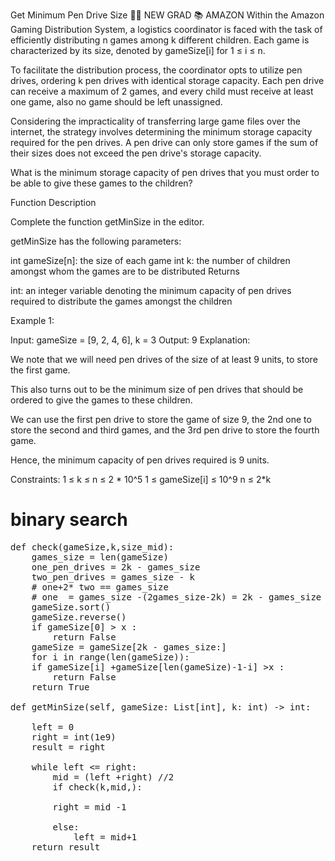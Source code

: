 Get Minimum Pen Drive Size
👩‍🎓 NEW GRAD
📚 AMAZON
Within the Amazon Gaming Distribution System, a logistics coordinator is faced with the task of efficiently distributing n games among k different children. Each game is characterized by its size, denoted by gameSize[i] for 1 ≤ i ≤ n.

To facilitate the distribution process, the coordinator opts to utilize pen drives, ordering k pen drives with identical storage capacity. Each pen drive can receive a maximum of 2 games, and every child must receive at least one game, also no game should be left unassigned.

Considering the impracticality of transferring large game files over the internet, the strategy involves determining the minimum storage capacity required for the pen drives. A pen drive can only store games if the sum of their sizes does not exceed the pen drive's storage capacity.

What is the minimum storage capacity of pen drives that you must order to be able to give these games to the children?

Function Description

Complete the function getMinSize in the editor.

getMinSize has the following parameters:

int gameSize[n]: the size of each game
int k: the number of children amongst whom the games are to be distributed
Returns

int: an integer variable denoting the minimum capacity of pen drives required to distribute the games amongst the children

Example 1:

Input:  gameSize = [9, 2, 4, 6], k = 3
Output: 9 
Explanation:

      
We note that we will need pen drives of the size of at least 9 units, to store the first game.

This also turns out to be the minimum size of pen drives that should be ordered to give the games to these children.

We can use the first pen drive to store the game of size 9, the 2nd one to store the second and third games, and the 3rd pen drive to store the fourth game.

Hence, the minimum capacity of pen drives required is 9 units.
     
      
Constraints:
1 ≤ k ≤ n ≤ 2 * 10^5
1 ≤ gameSize[i] ≤ 10^9
n ≤ 2*k


# binary search
<pre>
def check(gameSize,k,size_mid):
    games_size = len(gameSize)
    one_pen_drives = 2k - games_size
    two_pen_drives = games_size - k 
    # one+2* two == games_size
    # one  = games_size -(2games_size-2k) = 2k - games_size
    gameSize.sort()
    gameSize.reverse()
    if gameSize[0] > x :
        return False 
    gameSize = gameSize[2k - games_size:]
    for i in range(len(gameSize)):
    if gameSize[i] +gameSize[len(gameSize)-1-i] >x :
        return False
    return True
    
def getMinSize(self, gameSize: List[int], k: int) -> int:

    left = 0
    right = int(1e9)
    result = right 

    while left <= right:
        mid = (left +right) //2
        if check(k,mid,):

        right = mid -1

        else:
            left = mid+1
    return result
 </pre>  